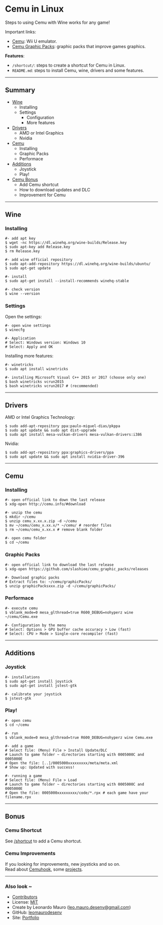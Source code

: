 # Cemu in Linux

Steps to using Cemu with Wine works for any game!   
   
Important links:
- [Cemu](http://cemu.info/#download): Wii U emulator.
- [Cemu Graphic Packs](https://github.com/slashiee/cemu_graphic_packs/releases): graphic packs that improve games graphics.
   
**Features**:
- `/shortcut/`: steps to create a shortcut for Cemu in Linux.
- `README.md`: steps to install Cemu, wine, drivers and some features.
   
---
## Summary

- [Wine](#wine)
    - Installing
    - Settings
        - Configuration
        - More features
- [Drivers](#drivers)
    - AMD or Intel Graphics
    - Nvidia
- [Cemu](#cemu)
    - Installing
    - Graphic Packs
    - Performace
- [Additions](#additions)
    - Joystick
    - Play!
- [Cemu Bonus](#cemu-bonus)
    - Add Cemu shortcut
    - How to download updates and DLC
    - Improvement for Cemu
   
---
## Wine

### Installing

```shell
#- add apt key
$ wget -nc https://dl.winehq.org/wine-builds/Release.key
$ sudo apt-key add Release.key
$ rm Release.key

#- add wine official repository
$ sudo apt-add-repository https://dl.winehq.org/wine-builds/ubuntu/
$ sudo apt-get update

#- install
$ sudo apt-get install --install-recommends winehq-stable

#- check version
$ wine --version
```

### Settings  

Open the settings:
```shell
#- open wine settings
$ winecfg

#- Application
# Select: Windows version: Windows 10
# Select: Apply and OK
```

Installing more features:
```shell
#- winetricks
$ sudo apt install winetricks

#- installing Microsoft Visual C++ 2015 or 2017 (choose only one)
$ bash winetricks vcrun2015
$ bash winetricks vcrun2017 # (recommended)
```

---
## Drivers

AMD or Intel Graphics Technology:
```shell
$ sudo add-apt-repository ppa:paulo-miguel-dias/pkppa
$ sudo apt update && sudo apt dist-upgrade
$ sudo apt install mesa-vulkan-drivers mesa-vulkan-drivers:i386
```

Nvidia:
```shell
$ sudo add-apt-repository ppa:graphics-drivers/ppa
$ sudo apt update && sudo apt install nvidia-driver-396
```

---
## Cemu

### Installing

```shell
#- open official link to down the last release
$ xdg-open http://cemu.info/#download

#- unzip the cemu
$ mkdir ~/cemu
$ unzip cemu_x.xx.x.zip -d ~/cemu
$ mv ~/cemu/cemu_x.xx.x/* ~/cemu/ # reorder files
$ rm ~/cemu/cemu_x.xx.x # remove blank folder

#- open cemu folder
$ cd ~/cemu
```

### Graphic Packs 

```shell
#- open official link to download the last release
$ xdg-open https://github.com/slashiee/cemu_graphic_packs/releases

#- Download graphic packs
# Extract files to: ~/cemu/graphicPacks/
$ unzip graphicPacksxxx.zip -d ~/cemu/graphicPacks/
```

### Performace

```shell
#- execute cemu
$ vblank_mode=0 mesa_glthread=true R600_DEBUG=nohyperz wine ~/cemu/Cemu.exe

#- Configuration by the menu
# Select: Options > GPU buffer cache accuracy > Low (fast)
# Select: CPU > Mode > Single-core recompiler (fast)
```

---
## Additions

### Joystick

```shell
#- installations
$ sudo apt-get install joystick
$ sudo apt-get install jstest-gtk

#- calibrate your joystick
$ jstest-gtk
```

### Play!

```shell
#- open cemu
$ cd ~/cemu

#- run
$ vblank_mode=0 mesa_glthread=true R600_DEBUG=nohyperz wine Cemu.exe

#- add a game
# Select file: (Menu) File > Install Update/DLC
# Launch to game folder ~ directories starting with 0005000C and 0005000E
# Open the file: [..]/0005000xxxxxxxxx/meta/meta.xml
# Show up: Updated with success!

#- running a game
# Select file: (Menu) File > Load
# Launch to game folder ~ directories starting with 0005000C and 0005000E
# Open the file: 0005000xxxxxxxxx/code/*.rpx # each game have your filename.rpx
```

---
## Bonus

### Cemu Shortcut

See [/shortcut](/shortcut) to add a Cemu shortcut.   

### Cemu Improvements

If you looking for improvements, new joysticks and so on.   
Read about [Cemuhook](https://cemuhook.sshnuke.net/), some [projects](https://github.com/search?q=cemuhook&type=Repositories).   
   
---
### Also look ~

- [Contributors](CONTRIBUTORS.md)
- License: [MIT](LICENSE)
- Create by Leonardo Mauro (leo.mauro.desenv@gmail.com)
- GitHub: [leomaurodesenv](https://github.com/leomaurodesenv/)
- Site: [Portfolio](http://leonardomauro.com/portfolio/)
